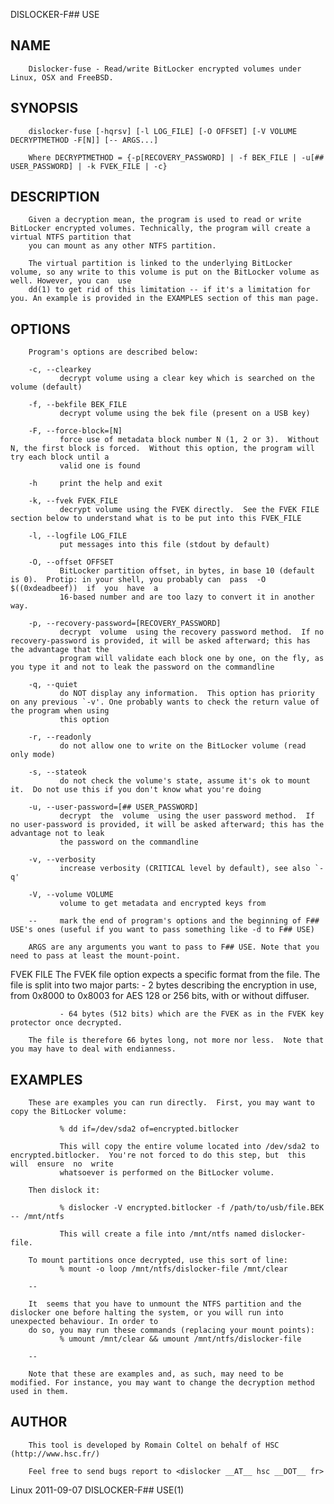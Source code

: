   DISLOCKER-F## USE
 
## NAME
        Dislocker-fuse - Read/write BitLocker encrypted volumes under Linux, OSX and FreeBSD.
 
## SYNOPSIS
        dislocker-fuse [-hqrsv] [-l LOG_FILE] [-O OFFSET] [-V VOLUME DECRYPTMETHOD -F[N]] [-- ARGS...]
 
        Where DECRYPTMETHOD = {-p[RECOVERY_PASSWORD] | -f BEK_FILE | -u[## USER_PASSWORD] | -k FVEK_FILE | -c}
 
## DESCRIPTION
        Given a decryption mean, the program is used to read or write BitLocker encrypted volumes. Technically, the program will create a virtual NTFS partition that
        you can mount as any other NTFS partition.
 
        The virtual partition is linked to the underlying BitLocker volume, so any write to this volume is put on the BitLocker volume as well. However, you can  use
        dd(1) to get rid of this limitation -- if it's a limitation for you. An example is provided in the EXAMPLES section of this man page.
 
## OPTIONS
        Program's options are described below:
 
        -c, --clearkey
               decrypt volume using a clear key which is searched on the volume (default)
 
        -f, --bekfile BEK_FILE
               decrypt volume using the bek file (present on a USB key)
 
        -F, --force-block=[N]
               force use of metadata block number N (1, 2 or 3).  Without N, the first block is forced.  Without this option, the program will try each block until a
               valid one is found
 
        -h     print the help and exit
 
        -k, --fvek FVEK_FILE
               decrypt volume using the FVEK directly.  See the FVEK FILE section below to understand what is to be put into this FVEK_FILE
 
        -l, --logfile LOG_FILE
               put messages into this file (stdout by default)
 
        -O, --offset OFFSET
               BitLocker partition offset, in bytes, in base 10 (default is 0).  Protip: in your shell, you probably can  pass  -O  $((0xdeadbeef))  if  you  have  a
               16-based number and are too lazy to convert it in another way.
 
        -p, --recovery-password=[RECOVERY_PASSWORD]
               decrypt  volume  using the recovery password method.  If no recovery-password is provided, it will be asked afterward; this has the advantage that the
               program will validate each block one by one, on the fly, as you type it and not to leak the password on the commandline
 
        -q, --quiet
               do NOT display any information.  This option has priority on any previous `-v'. One probably wants to check the return value of the program when using
               this option
 
        -r, --readonly
               do not allow one to write on the BitLocker volume (read only mode)
 
        -s, --stateok
               do not check the volume's state, assume it's ok to mount it.  Do not use this if you don't know what you're doing
 
        -u, --user-password=[## USER_PASSWORD]
               decrypt  the  volume  using the user password method.  If no user-password is provided, it will be asked afterward; this has the advantage not to leak
               the password on the commandline
 
        -v, --verbosity
               increase verbosity (CRITICAL level by default), see also `-q'
 
        -V, --volume VOLUME
               volume to get metadata and encrypted keys from
 
        --     mark the end of program's options and the beginning of F## USE's ones (useful if you want to pass something like -d to F## USE)
 
        ARGS are any arguments you want to pass to F## USE. Note that you need to pass at least the mount-point.
 
 FVEK FILE
        The FVEK file option expects a specific format from the file. The file is split into two major parts:
               - 2 bytes describing the encryption in use, from 0x8000 to 0x8003 for AES 128 or 256 bits, with or without diffuser.
 
               - 64 bytes (512 bits) which are the FVEK as in the FVEK key protector once decrypted.
 
        The file is therefore 66 bytes long, not more nor less.  Note that you may have to deal with endianness.
 
## EXAMPLES
        These are examples you can run directly.  First, you may want to copy the BitLocker volume:
 
               % dd if=/dev/sda2 of=encrypted.bitlocker
 
               This will copy the entire volume located into /dev/sda2 to encrypted.bitlocker.  You're not forced to do this step, but  this  will  ensure  no  write
               whatsoever is performed on the BitLocker volume.
 
        Then dislock it:
 
               % dislocker -V encrypted.bitlocker -f /path/to/usb/file.BEK -- /mnt/ntfs
 
               This will create a file into /mnt/ntfs named dislocker-file.
 
        To mount partitions once decrypted, use this sort of line:
               % mount -o loop /mnt/ntfs/dislocker-file /mnt/clear
 
        --
 
        It  seems that you have to unmount the NTFS partition and the dislocker one before halting the system, or you will run into unexpected behaviour. In order to
        do so, you may run these commands (replacing your mount points):
               % umount /mnt/clear && umount /mnt/ntfs/dislocker-file
 
        --
 
        Note that these are examples and, as such, may need to be modified. For instance, you may want to change the decryption method used in them.
 
## AUTHOR
        This tool is developed by Romain Coltel on behalf of HSC (http://www.hsc.fr/)
 
        Feel free to send bugs report to <dislocker __AT__ hsc __DOT__ fr>
 
 Linux                                                                        2011-09-07                                                            DISLOCKER-F## USE(1)
